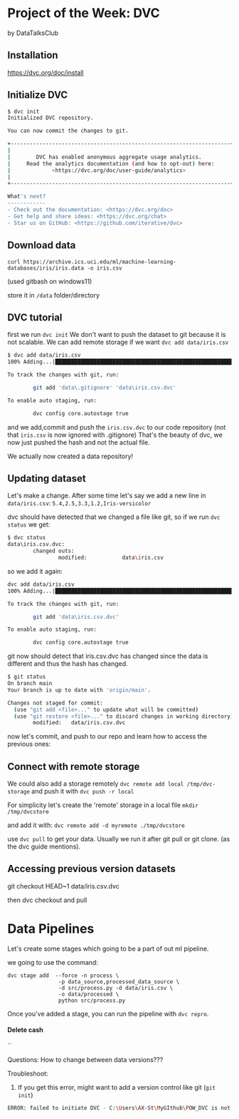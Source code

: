 # Project of the Week: DVC 
by DataTalksClub


## Installation
https://dvc.org/doc/install

## Initialize DVC

```bash
$ dvc init
Initialized DVC repository.

You can now commit the changes to git.

+---------------------------------------------------------------------+
|                                                                     |
|        DVC has enabled anonymous aggregate usage analytics.         |
|     Read the analytics documentation (and how to opt-out) here:     |
|             <https://dvc.org/doc/user-guide/analytics>              |
|                                                                     |
+---------------------------------------------------------------------+

What's next?
------------
- Check out the documentation: <https://dvc.org/doc>
- Get help and share ideas: <https://dvc.org/chat>
- Star us on GitHub: <https://github.com/iterative/dvc>
```

## Download data


`curl https://archive.ics.uci.edu/ml/machine-learning-databases/iris/iris.data -o iris.csv`

(used gitbash on windows11)

store it in `/data` folder/directory



## DVC tutorial

first we run `dvc init`
We don't want to push the dataset to git because it is not scalable. We can add remote storage if we want 
`dvc add data/iris.csv`

```bash
$ dvc add data/iris.csv
100% Adding...|████████████████████████████████████████████████████████████████████████████████████████████████████████████████████████|1/1 [00:00,  7.85file/s]

To track the changes with git, run:

        git add 'data\.gitignore' 'data\iris.csv.dvc'

To enable auto staging, run:

        dvc config core.autostage true
```

and we add,commit and push the `iris.csv.dvc` to our code repository (not that `iris.csv` is now ignored with .gitignore)
That's the beauty of dvc, we now just pushed the hash and not the actual file.

We actually now created a data repository!

## Updating dataset

Let's make a change. After some time let's say we add a new line in `data/iris.csv`:
`5.4,2.5,3.3,1.2,Iris-versicolor`

dvc should have detected that we changed a file like git, so if we run `dvc status` we get:

```bash
$ dvc status
data\iris.csv.dvc:
        changed outs:
                modified:           data\iris.csv
```

so we add it again:

```bash
dvc add data/iris.csv
100% Adding...|████████████████████████████████████████████████████████████████████████████████████████████████████████████████████████|1/1 [00:00, 12.31file/s]

To track the changes with git, run:

        git add 'data\iris.csv.dvc'

To enable auto staging, run:

        dvc config core.autostage true
```

git now should detect that iris.csv.dvc has changed since the data is different and thus the hash has changed.

```bash
$ git status
On branch main
Your branch is up to date with 'origin/main'.

Changes not staged for commit:
  (use "git add <file>..." to update what will be committed)
  (use "git restore <file>..." to discard changes in working directory)
        modified:   data/iris.csv.dvc
```

now let's commit, and push to our repo and learn how to access the previous ones:

## Connect with remote storage


We could also add a storage remotely
`dvc remote add local /tmp/dvc-storage`
 and push it with
`dvc push -r local`

For simplicity let's create the 'remote' storage in a local file `mkdir /tmp/dvcstore`

and add it with:
`dvc remote add -d myremote ./tmp/dvcstore`

use `dvc pull` to get your data. Usually we run it after git pull or git clone. (as the dvc guide mentions).

## Accessing previous version datasets

git checkout HEAD~1 data/iris.csv.dvc

then dvc checkout and pull

# Data Pipelines

Let's create some stages which going to be a part of out ml pipeline.

we going to use the command:

```
dvc stage add  --force -n process \
                -p data_source,processed_data_source \
                -d src/process.py -d data/iris.csv \
                -o data/processed \
                python src/process.py
```

Once you've added a stage, you can run the pipeline with `dvc repro`.



#### Delete cash

``
 
 Questions: How to change between data versions???



Troubleshoot:

1) If you get this error, might want to add a version control like git (`git init`)

```bash
ERROR: failed to initiate DVC - C:\Users\AX-St\MyGIthub\POW_DVC is not tracked by any supported SCM tool (e.g. Git). Use `--no-scm` if you don't want to use any SCM or `--subdir` if initializing inside a subdirectory of a parent SCM repository.
```